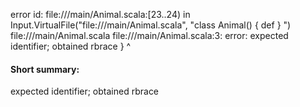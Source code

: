error id: file://<WORKSPACE>/main/Animal.scala:[23..24) in Input.VirtualFile("file://<WORKSPACE>/main/Animal.scala", "class Animal() {
  def
}
")
file://<WORKSPACE>/main/Animal.scala
file://<WORKSPACE>/main/Animal.scala:3: error: expected identifier; obtained rbrace
}
^
#### Short summary: 

expected identifier; obtained rbrace